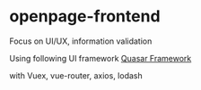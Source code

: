 # openpage-frontend
Focus on UI/UX, information validation 

Using following UI framework
[Quasar Framework](http://quasar-framework.org/)

 with Vuex, vue-router, axios, lodash
 
 
